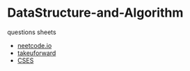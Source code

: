 # DataStructure-and-Algorithm

questions sheets
- [neetcode.io](https://neetcode.io/)
- [takeuforward](https://takeuforward.org/interviews/strivers-sde-sheet-top-coding-interview-problems/)
- [CSES](https://cses.fi/problemset/)

